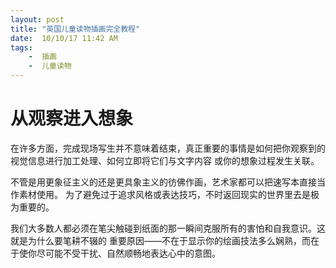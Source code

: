 ```yaml
---
layout: post
title: "英国儿童读物插画完全教程"
date:  10/10/17 11:42 AM
tags: 
	-  插画
	-  儿童读物
---
```

    
# 从观察进入想象

在许多方面，完成现场写生并不意味着结束，真正重要的事情是如何把你观察到的视觉信息进行加工处理、如何立即将它们与文字内容
或你的想象过程发生关联。

不管是用更象征主义的还是更具象主义的彷佛作画，艺术家都可以把速写本直接当作素材使用。
为了避免过于追求风格或表达技巧，不时返回现实的世界里去是极为重要的。

我们大多数人都必须在笔尖触碰到纸面的那一瞬间克服所有的害怕和自我意识。这就是为什么要笔耕不辍的
重要原因——不在于显示你的绘画技法多么娴熟，而在于使你尽可能不受干扰、自然顺畅地表达心中的意图。
